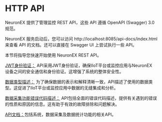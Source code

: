 # HTTP API

NeuronEX 提供了管理监控 REST API，这些 API 遵循 OpenAPI (Swagger) 3.0 规范。

NeuronEX 服务启动后，您可以访问 http://localhost:8085/api-docs/index.html 来查看 API 的文档。还可以直接在 Swagger UI 上尝试执行一些 API。

本节将指导您快速开始使用 NeuronEX REST API。

[JWT身份验证：](./jwt.md) API采用JWT身份验证，确保IIoT平台或监控应用与NeuronEX 设备之间的安全通信和身份验证。这增强了系统的整体安全性。

[数据类型描述：](./data-type.md) 为了确保数据的表示和解释清晰一致，API描述了使用的数据类型。这促进了IIoT平台或监控应用中数据的无缝集成和分析。

[数据采集功能错误代码描述：](./error-code.md) API包括全面的错误代码描述，提供有关遇到的错误的性质和原因的信息。这有助于有效的故障排除和问题解决。

[API文档：](./neuronex-swagger.json)包括系统，数据采集及数据统计功能的相关API。

